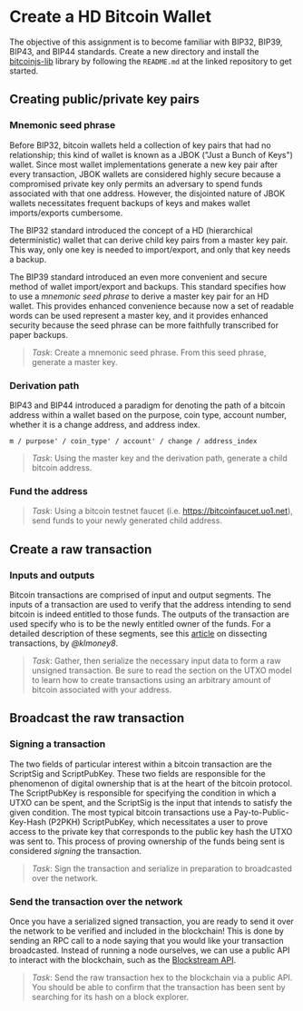 # Create a HD Bitcoin Wallet

The objective of this assignment is to become familiar with BIP32, BIP39, BIP43, and BIP44 standards. Create a new directory and install the [bitcoinjs-lib](https://github.com/bitcoinjs/bitcoinjs-lib) library by following the `README.md` at the linked repository to get started.

## Creating public/private key pairs

### Mnemonic seed phrase

Before BIP32, bitcoin wallets held a collection of key pairs that had no relationship; this kind of wallet is known as a JBOK ("Just a Bunch of Keys") wallet. Since most wallet implementations generate a new key pair after every transaction, JBOK wallets are considered highly secure because a compromised private key only permits an adversary to spend funds associated with that one address. However, the disjointed nature of JBOK wallets necessitates frequent backups of keys and makes wallet imports/exports cumbersome. 

The BIP32 standard introduced the concept of a HD (hierarchical deterministic) wallet that can derive child key pairs from a master key pair. This way, only one key is needed to import/export, and only that key needs a backup.

The BIP39 standard introduced an even more convenient and secure method of wallet import/export and backups. This standard specifies how to use a *mnemonic seed phrase* to derive a master key pair for an HD wallet. This provides enhanced convenience because now a set of readable words can be used represent a master key, and it provides enhanced security because the seed phrase can be more faithfully transcribed for paper backups.

> *Task*: Create a mnemonic seed phrase. From this seed phrase, generate a master key.

### Derivation path

BIP43 and BIP44 introduced a paradigm for denoting the path of a bitcoin address within a wallet based on the purpose, coin type, account number, whether it is a change address, and address index.

`m / purpose' / coin_type' / account' / change / address_index`

> *Task*: Using the master key and the derivation path, generate a child bitcoin address.

### Fund the address

> *Task*: Using a bitcoin testnet faucet (i.e. https://bitcoinfaucet.uo1.net), send funds to your newly generated child address. 

## Create a raw transaction 

### Inputs and outputs

Bitcoin transactions are comprised of input and output segments. The inputs of a transaction are used to verify that the address intending to send bitcoin is indeed entitled to those funds. The outputs of the transaction are used specify who is to be the newly entitled owner of the funds. For a detailed description of these segments, see this [article](https://klmoney.wordpress.com/bitcoin-dissecting-transactions-part-1/) on dissecting transactions, by *@klmoney8*.

> *Task*: Gather, then serialize the necessary input data to form a raw unsigned transaction. Be sure to read the section on the UTXO model to learn how to create transactions using an arbitrary amount of bitcoin associated with your address.

## Broadcast the raw transaction

### Signing a transaction

The two fields of particular interest within a bitcoin transaction are the ScriptSig and ScriptPubKey. These two fields are responsible for the phenomenon of digital ownership that is at the heart of the bitcoin protocol. The ScriptPubKey is responsible for specifying the condition in which a UTXO can be spent, and the ScriptSig is the input that intends to satisfy the given condition. The most typical bitcoin transactions use a Pay-to-Public-Key-Hash (P2PKH) ScriptPubKey, which necessitates a user to prove access to the private key that corresponds to the public key hash the UTXO was sent to. This process of proving ownership of the funds being sent is considered *signing* the transaction.

> *Task*: Sign the transaction and serialize in preparation to broadcasted over the network.

### Send the transaction over the network

Once you have a serialized signed transaction, you are ready to send it over the network to be verified and included in the blockchain! This is done by sending an RPC call to a node saying that you would like your transaction broadcasted. Instead of running a node ourselves, we can use a public API to interact with the blockchain, such as the [Blockstream API](https://github.com/Blockstream/esplora/blob/master/API.md).

> *Task*: Send the raw transaction hex to the blockchain via a public API. You should be able to confirm that the transaction has been sent by searching for its hash on a block explorer.